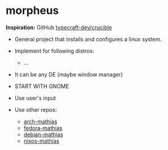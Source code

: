 # morpheus

**Inspiration:** GitHub [typecraft-dev/crucible](https://github.com/typecraft-dev/crucible)

- General project that installs and configures a linux system.

- Implement for following distros:
  - ...
- It can be any DE (maybe window manager)
- START WITH GNOME
- Use user's input
- Use other repos:
  - [arch-mathias](https://github.com/mathiaswouters/arch-mathias)
  - [fedora-mathias](https://github.com/mathiaswouters/fedora-mathias)
  - [debian-mathias](https://github.com/mathiaswouters/debian-mathias)
  - [nixos-mathias](https://github.com/mathiaswouters/nixos)
